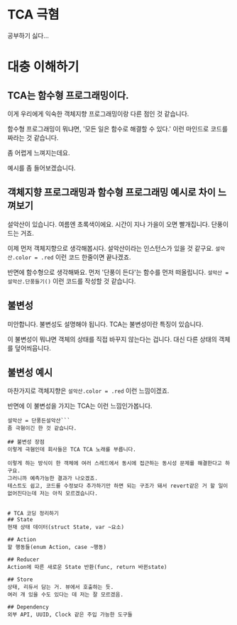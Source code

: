# TCA 극혐
공부하기 싫다...

# 대충 이해하기
## TCA는 함수형 프로그래밍이다.
이게 우리에게 익숙한 객체지향 프로그래밍이랑 다른 점인 것 같습니다.

함수형 프로그래밍이 뭐냐면, '모든 일은 함수로 해결할 수 있다.' 이런 마인드로 코드를 짜라는 것 같습니다.

좀 어렵게 느껴지는데요.

예시를 좀 들어보겠습니다.


## 객체지향 프로그래밍과 함수형 프로그래밍 예시로 차이 느껴보기
설악산이 있습니다. 여름엔 초록색이에요.
시간이 지나 가을이 오면 빨개집니다. 단풍이 드는 거죠.

이제 먼저 객체지향으로 생각해봅시다.
설악산이라는 인스턴스가 있을 것 같구요.
```설악산.color = .red```
이런 코드 한줄이면 끝나겠죠.

반면에 함수형으로 생각해봐요.
먼저 '단풍이 든다'는 함수를 먼저 떠올립니다.
```설악산 = 설악산.단풍들기()```
이런 코드를 작성할 것 같습니다.


## 불변성
미안합니다. 불변성도 설명해야 됩니다.
TCA는 불변성이란 특징이 있습니다.

이 불변성이 뭐냐면 객체의 상태를 직접 바꾸지 않는다는 겁니다.
대신 다른 상태의 객체를 덮어씌웁니다.


## 불변성 예시
마찬가지로 객체지향은
```설악산.color = .red```
이런 느낌이겠죠.

반면에 이 불변성을 가지는 TCA는 이런 느낌인가봅니다.
```let 단풍든설악산 = 설악산.copy(color: .red)
설악산 = 단풍든설악산```
좀 극혐이긴 한 것 같습니다.

## 불변성 장점
이렇게 극혐인데 회사들은 TCA TCA 노래를 부릅니다.

이렇게 하는 방식이 한 객체에 여러 스레드에서 동시에 접근하는 동시성 문제를 해결한다고 하구요.
그러니까 예측가능한 결과가 나오겠죠.
테스트도 쉽고, 코드를 수정보다 추가하기만 하면 되는 구조가 돼서 revert같은 거 할 일이 없어진다는데 저는 아직 모르겠습니다.


# TCA 코딩 정리하기
## State
현재 상태 데이터(struct State, var ~요소)

## Action
할 행동들(enum Action, case ~행동)

## Reducer
Action에 따른 새로운 State 반환(func, return 바뀐state)

## Store
상태, 리듀서 담는 거. 뷰에서 호출하는 듯.
여러 개 있을 수도 있다는 데 저는 잘 모르겠음.

## Dependency
외부 API, UUID, Clock 같은 주입 가능한 도구들


